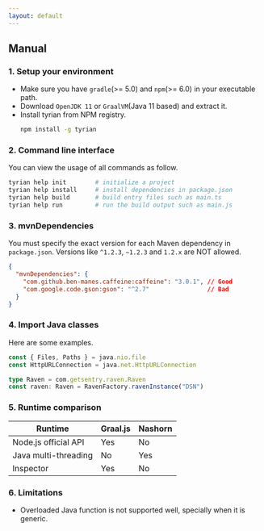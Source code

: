 ```yaml
---
layout: default
---
```


## Manual

### 1. Setup your environment

* Make sure you have `gradle`(>= 5.0) and `npm`(>= 6.0) in your executable path.
* Download `OpenJDK 11` or `GraalVM`(Java 11 based) and extract it.
* Install tyrian from NPM registry.
    ```sh
    npm install -g tyrian
    ```

### 2. Command line interface

You can view the usage of all commands as follow.

```sh
tyrian help init        # initialize a project
tyrian help install     # install dependencies in package.json
tyrian help build       # build entry files such as main.ts
tyrian help run         # run the build output such as main.js
```

### 3. mvnDependencies

You must specify the exact version for each Maven dependency in `package.json`. Versions like `^1.2.3`, `~1.2.3` and `1.2.x` are NOT allowed.

```json
{
  "mvnDependencies": {
    "com.github.ben-manes.caffeine:caffeine": "3.0.1", // Good
    "com.google.code.gson:gson": "^2.7"                // Bad
  }
}
```

### 4. Import Java classes

Here are some examples.

```ts
const { Files, Paths } = java.nio.file
const HttpURLConnection = java.net.HttpURLConnection

type Raven = com.getsentry.raven.Raven
const raven: Raven = RavenFactory.ravenInstance("DSN")
```

### 5. Runtime comparison

| Runtime | Graal.js | Nashorn |
| --- | --- | --- |
| Node.js official API | Yes | No |
| Java multi-threading | No | Yes |
| Inspector | Yes | No |

### 6. Limitations

* Overloaded Java function is not supported well, specially when it is generic.

